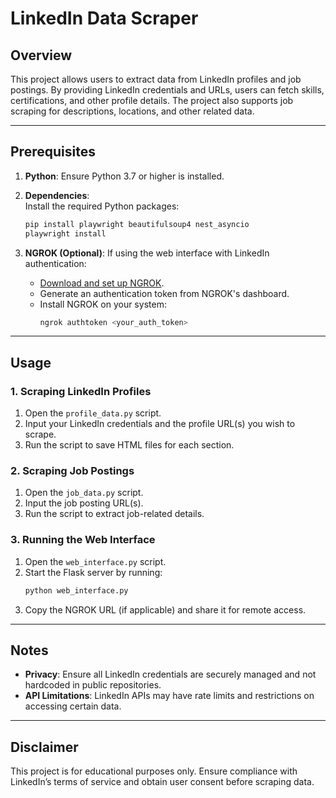 # LinkedIn Data Scraper

## Overview
This project allows users to extract data from LinkedIn profiles and job postings. By providing LinkedIn credentials and URLs, users can fetch skills, certifications, and other profile details. The project also supports job scraping for descriptions, locations, and other related data.

---

## Prerequisites

1. **Python**: Ensure Python 3.7 or higher is installed.

2. **Dependencies**:  
   Install the required Python packages:
   ```bash
   pip install playwright beautifulsoup4 nest_asyncio
   playwright install
   ```

3. **NGROK (Optional)**: If using the web interface with LinkedIn authentication:
   - [Download and set up NGROK](https://ngrok.com/download).
   - Generate an authentication token from NGROK's dashboard.
   - Install NGROK on your system:
     ```bash
     ngrok authtoken <your_auth_token>
     ```

---

## Usage

### 1. Scraping LinkedIn Profiles
1. Open the `profile_data.py` script.
2. Input your LinkedIn credentials and the profile URL(s) you wish to scrape.
3. Run the script to save HTML files for each section.

### 2. Scraping Job Postings
1. Open the `job_data.py` script.
2. Input the job posting URL(s).
3. Run the script to extract job-related details.

### 3. Running the Web Interface
1. Open the `web_interface.py` script.
2. Start the Flask server by running:
   ```bash
   python web_interface.py
   ```
3. Copy the NGROK URL (if applicable) and share it for remote access.

---

## Notes
- **Privacy**: Ensure all LinkedIn credentials are securely managed and not hardcoded in public repositories.
- **API Limitations**: LinkedIn APIs may have rate limits and restrictions on accessing certain data.

---

## Disclaimer
This project is for educational purposes only. Ensure compliance with LinkedIn’s terms of service and obtain user consent before scraping data.
